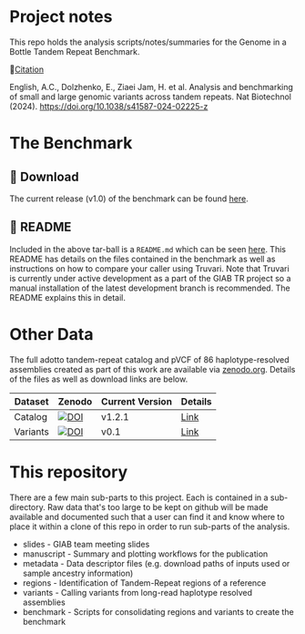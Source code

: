 Project notes
==============

This repo holds the analysis scripts/notes/summaries for the Genome in a Bottle Tandem Repeat Benchmark.

📝[Citation](https://rdcu.be/dFQNN)

English, A.C., Dolzhenko, E., Ziaei Jam, H. et al. Analysis and benchmarking of small and large genomic variants across tandem repeats. Nat Biotechnol (2024). https://doi.org/10.1038/s41587-024-02225-z

The Benchmark
=============

## 💾 Download
The current release (v1.0) of the benchmark can be found
[here](https://ftp-trace.ncbi.nlm.nih.gov/ReferenceSamples/giab/release/AshkenazimTrio/HG002_NA24385_son/TandemRepeats_v1.0/).

## 📜 README
Included in the above tar-ball is a `README.md` which can be seen
[here](https://github.com/ACEnglish/adotto/tree/main/benchmark/GIABTR_benchmark.6.26/README.md).
This README has details on the files contained in the benchmark as well as instructions on how to compare your
caller using Truvari. Note that Truvari is currently under active development as a part of the GIAB TR project 
so a manual installation of the latest development branch is recommended. The README explains this in detail.


Other Data
==========
The full adotto tandem-repeat catalog and pVCF of 86 haplotype-resolved assemblies created as part of this work
are available via [zenodo.org](zenodo.org). Details of the files as well as download links are below.

| Dataset | Zenodo | Current Version | Details |
| ------- | ------ | --------------- | ------- |
| Catalog | [![DOI](https://zenodo.org/badge/DOI/10.5281/zenodo.13987414.svg)](https://doi.org/10.5281/zenodo.13987414) | v1.2.1 | [Link](regions/DataDescription.md) | 
| Variants | [![DOI](https://zenodo.org/badge/DOI/10.5281/zenodo.6975244.svg)](https://doi.org/10.5281/zenodo.6975244) | v0.1 | [Link](variants/DataDescription.md) |

This repository
===============
There are a few main sub-parts to this project. Each is contained in a sub-directory. Raw data that's too large to be
kept on github will be made available and documented such that a user can find it and know where to place it within
a clone of this repo in order to run sub-parts of the analysis.

* slides - GIAB team meeting slides
* manuscript - Summary and plotting workflows for the publication
* metadata - Data descriptor files (e.g. download paths of inputs used or sample ancestry information)
* regions - Identification of Tandem-Repeat regions of a reference
* variants - Calling variants from long-read haplotype resolved assemblies
* benchmark - Scripts for consolidating regions and variants to create the benchmark
